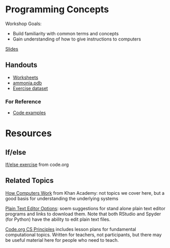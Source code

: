 # Programming Concepts

Workshop Goals:

* Build familiarity with common terms and concepts
* Gain understanding of how to give instructions to computers

[Slides](https://docs.google.com/presentation/d/19-BcQSqrMhs1BddSwFEhTrX3kNzf_9OgdYLiNM6q_3w/edit?usp=sharing)

## Handouts

* [Worksheets](worksheets/combined.pdf?raw=true)
* [ammonia.pdb](pdb/ammonia.pdb)
* [Exercise dataset](exercise_files/data_rectangles.pdf?raw=true)

### For Reference

* [Code examples](code/)


# Resources

## If/else 

[If/else exercise](https://docs.google.com/document/d/1wuC7wypejOSs9A8VfyECNNWuAJbSbzN4EHSrHi-sxxc/edit) from code.org

## Related Topics

[How Computers Work](https://www.khanacademy.org/computing/computer-science/how-computers-work2) from Khan Academy: not topics we cover here, but a good basis for understanding the underlying systems

[Plain Text Editor Options](https://workshops.rcs.northwestern.edu/install/texteditor/): soem suggestions for stand alone plain text editor programs and links to download them.  Note that both RStudio and Spyder (for Python) have the ability to edit plain text files.

[Code.org CS Principles](https://curriculum.code.org/csp-18/) includes lesson plans for fundamental computational topics.  Written for teachers, not participants, but there may be useful material here for people who need to teach.
